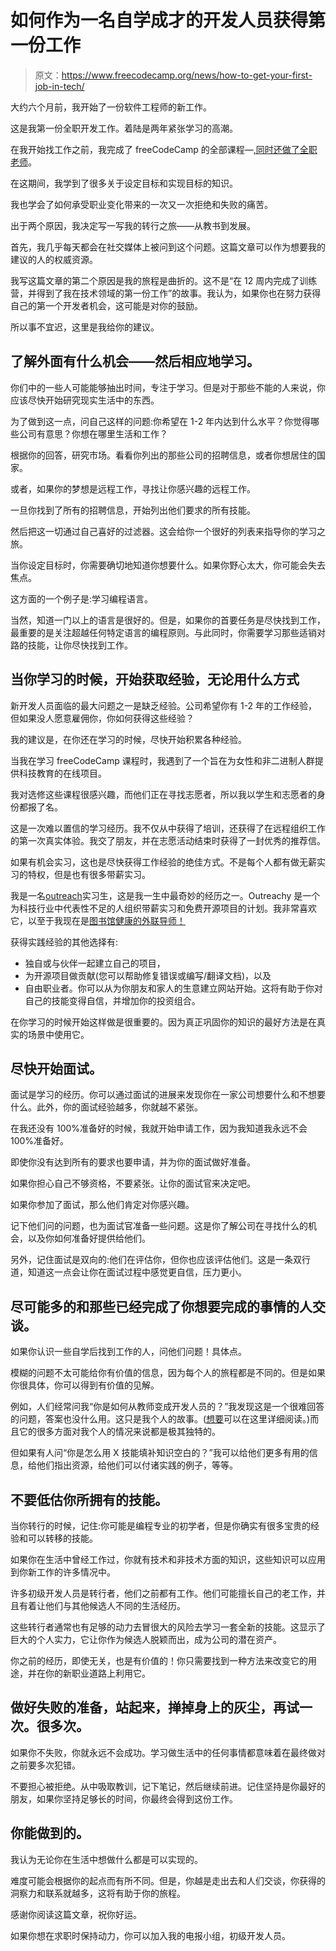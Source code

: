 # 如何作为一名自学成才的开发人员获得第一份工作

> 原文：<https://www.freecodecamp.org/news/how-to-get-your-first-job-in-tech/>

大约六个月前，我开始了一份软件工程师的新工作。

这是我第一份全职开发工作。着陆是两年紧张学习的高潮。

在我开始找工作之前，我完成了 freeCodeCamp 的全部课程—[,同时还做了全职老师](https://www.freecodecamp.org/news/how-i-finished-the-entire-freecodecamp-curriculum-in-9-months-while-working-full-time-f3b10d04e02e/)。

在这期间，我学到了很多关于设定目标和实现目标的知识。

我也学会了如何承受职业变化带来的一次又一次拒绝和失败的痛苦。

出于两个原因，我决定写一写我的转行之旅——从教书到发展。

首先，我几乎每天都会在社交媒体上被问到这个问题。这篇文章可以作为想要我的建议的人的权威资源。

我写这篇文章的第二个原因是我的旅程是曲折的。这不是“在 12 周内完成了训练营，并得到了我在技术领域的第一份工作”的故事。我认为，如果你也在努力获得自己的第一个开发者机会，这可能是对你的鼓励。

所以事不宜迟，这里是我给你的建议。

## 了解外面有什么机会——然后相应地学习。

你们中的一些人可能能够抽出时间，专注于学习。但是对于那些不能的人来说，你应该尽快开始研究现实生活中的东西。

为了做到这一点，问自己这样的问题:你希望在 1-2 年内达到什么水平？你觉得哪些公司有意思？你想在哪里生活和工作？

根据你的回答，研究市场。看看你列出的那些公司的招聘信息，或者你想居住的国家。

或者，如果你的梦想是远程工作，寻找让你感兴趣的远程工作。

一旦你找到了所有的招聘信息，开始列出他们要求的所有技能。

然后把这一切通过自己喜好的过滤器。这会给你一个很好的列表来指导你的学习之旅。

当你设定目标时，你需要确切地知道你想要什么。如果你野心太大，你可能会失去焦点。

这方面的一个例子是:学习编程语言。

当然，知道一门以上的语言是很好的。但是，如果你的首要任务是尽快找到工作，最重要的是关注超越任何特定语言的编程原则。与此同时，你需要学习那些适销对路的技能，让你尽快找到工作。

## 当你学习的时候，开始获取经验，无论用什么方式

新开发人员面临的最大问题之一是缺乏经验。公司希望你有 1-2 年的工作经验，但如果没人愿意雇佣你，你如何获得这些经验？

我的建议是，在你还在学习的时候，尽快开始积累各种经验。

当我在学习 freeCodeCamp 课程时，我遇到了一个旨在为女性和非二进制人群提供科技教育的在线项目。

我对选修这些课程很感兴趣，而他们正在寻找志愿者，所以我以学生和志愿者的身份都报了名。

这是一次难以置信的学习经历。我不仅从中获得了培训，还获得了在远程组织工作的第一次真实体验。我交了朋友，并在志愿活动结束时获得了一封优秀的推荐信。

如果有机会实习，这也是尽快获得工作经验的绝佳方式。不是每个人都有做无薪实习的特权，但是也有很多带薪实习。

我是一名[outreach](https://www.outreachy.org/)实习生，这是我一生中最奇妙的经历之一。Outreachy 是一个为科技行业中代表性不足的人组织带薪实习和免费开源项目的计划。我非常喜欢它，以至于我现在是[图书馆健康的外联导师！](https://librehealth.io/)

获得实践经验的其他选择有:

*   独自或与伙伴一起建立自己的项目，
*   为开源项目做贡献(您可以帮助修复错误或编写/翻译文档)，以及
*   自由职业者。你可以从为你朋友和家人的生意建立网站开始。这将有助于你对自己的技能变得自信，并增加你的投资组合。

在你学习的时候开始这样做是很重要的。因为真正巩固你的知识的最好方法是在真实的场景中使用它。

## 尽快开始面试。

面试是学习的经历。你可以通过面试的进展来发现你在一家公司想要什么和不想要什么。此外，你的面试经验越多，你就越不紧张。

在我还没有 100%准备好的时候，我就开始申请工作，因为我知道我永远不会 100%准备好。

即使你没有达到所有的要求也要申请，并为你的面试做好准备。

如果你担心自己不够资格，不要紧张。让你的面试官来决定吧。

如果你参加了面试，那么他们肯定对你感兴趣。

记下他们问的问题，也为面试官准备一些问题。这是你了解公司在寻找什么的机会，以及你如何准备好提供给他们。

另外，记住面试是双向的:他们在评估你，但你也应该评估他们。这是一条双行道，知道这一点会让你在面试过程中感觉更自信，压力更小。

## 尽可能多的和那些已经完成了你想要完成的事情的人交谈。

如果你认识一些自学后找到工作的人，问他们问题！具体点。

模糊的问题不太可能给你有价值的信息，因为每个人的旅程都是不同的。但是如果你很具体，你可以得到有价值的见解。

例如，人们经常问我“你是如何从教师变成开发人员的？”我发现这是一个很难回答的问题，答案也没什么用。这只是我个人的故事。([想要](https://www.freecodecamp.org/news/how-i-finished-the-entire-freecodecamp-curriculum-in-9-months-while-working-full-time-f3b10d04e02e/)可以在这里详细阅读。)而且它的很多方面对我个人的情况来说都是极其独特的。

但如果有人问“你是怎么用 X 技能填补知识空白的？”我可以给他们更多有用的信息，给他们指出资源，给他们可以付诸实践的例子，等等。

## 不要低估你所拥有的技能。

当你转行的时候，记住:你可能是编程专业的初学者，但是你确实有很多宝贵的经验和可以转移的技能。

如果你在生活中曾经工作过，你就有技术和非技术方面的知识，这些知识可以应用到你新工作的许多情况中。

许多初级开发人员是转行者，他们之前都有工作。他们可能擅长自己的老工作，并且有着让他们与其他候选人不同的生活经历。

这些转行者通常也有足够的动力去冒很大的风险去学习一套全新的技能。这显示了巨大的个人实力，它让你作为候选人脱颖而出，成为公司的潜在资产。

你之前的经历，即使无关，也是有价值的！你只需要找到一种方法来改变它的用途，并在你的新职业道路上利用它。

## 做好失败的准备，站起来，掸掉身上的灰尘，再试一次。很多次。

如果你不失败，你就永远不会成功。学习做生活中的任何事情都意味着在最终做对之前要多次犯错。

不要担心被拒绝。从中吸取教训，记下笔记，然后继续前进。记住坚持是你最好的朋友，如果你坚持足够长的时间，你最终会得到这份工作。

## 你能做到的。

我认为无论你在生活中想做什么都是可以实现的。

难度可能会根据你的起点而有所不同。但是，你越是走出去和人们交谈，你获得的洞察力和联系就越多，这将有助于你的旅程。

感谢你阅读这篇文章，祝你好运。

如果你想在求职时保持动力，你可以加入我的电报小组，初级开发人员。